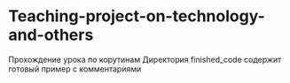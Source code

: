 # Teaching-project-on-technology-and-others
Прохождение урока по корутинам 
Директория finished_code содержит готовый пример с комментариями 

